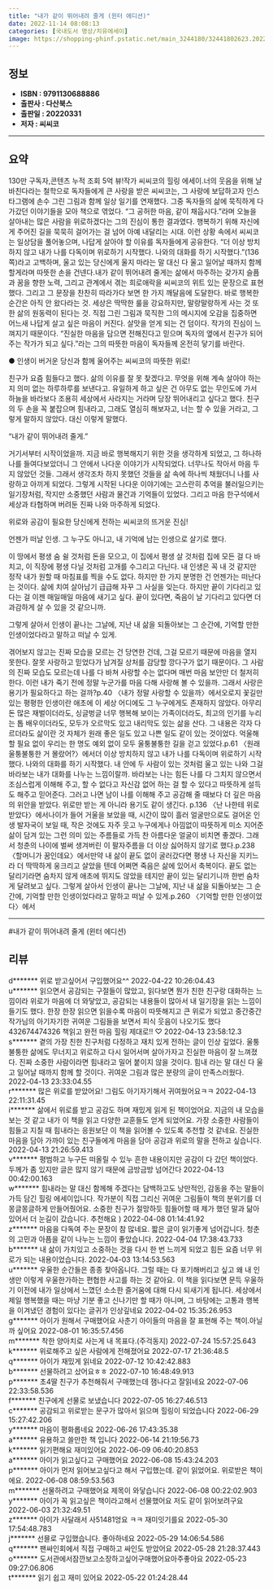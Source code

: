 ```yaml
---
title: "내가 같이 뛰어내려 줄게 (윈터 에디션)"
date: 2022-11-14 08:08:13
categories: [국내도서 명상/치유에세이]
image: https://shopping-phinf.pstatic.net/main_3244180/32441802623.20221019140532.jpg
---
```


## **정보**

- **ISBN : 9791130688886**
- **출판사 : 다산북스**
- **출판일 : 20220331**
- **저자 : 씨씨코**

------



## **요약**

130만 구독자,콘텐츠 누적 조회 5억 뷰!작가 씨씨코의 힐링 에세이.너의 웃음을 위해 날 바친다라는 철학으로 독자들에게 큰 사랑을 받은 씨씨코는, 그 사랑에 보답하고자 인스타그램에 손수 그린 그림과 함께 일상 일기를 연재했다. 그중 독자들의 삶에 묵직하게 다가갔던 이야기들을 모아 책으로 엮었다. “그 공허한 마음, 같이 채웁시다.”라며 오늘을 살아내는 많은 사람을 위로하겠다는 그의 진심이 통한 결과였다. 행복하기 위해 자신에게 주어진 길을 묵묵히 걸어가는 걸 넘어 아예 내달리는 시대. 이런 상황 속에서 씨씨코는 일상담을 풀어놓으며, 나답게 살아야 할 이유를 독자들에게 공유한다. “더 이상 방치하지 않고 내가 나를 다독이며 위로하기 시작했다. 나와의 대화를 하기 시작했다.”(136쪽)라고 고백하며, 울고 있는 당신에게 울지 마라는 말 대신 다 울고 일어날 때까지 함께할게라며 따뜻한 손을 건넨다.내가 같이 뛰어내려 줄게는 삶에서 마주하는 갖가지 슬픔과 꿈을 향한 노력, 그리고 관계에서 겪는 희로애락을 씨씨코의 위트 있는 문장으로 표현했다. 그리고 그 문장을 찬찬히 따라가다 보면 한 가지 깨달음에 도달한다. 바로 행복한 순간은 아직 안 왔다라는 것. 세상은 딱딱한 룰을 강요하지만, 말랑말랑하게 사는 것 또한 삶의 원동력이 된다는 것. 직접 그린 그림과 묵직한 그의 메시지에 오감을 집중하면 어느새 나답게 살고 싶은 마음이 커진다. 살맛을 얻게 되는 건 덤이다. 작가의 진심이 느껴지기 때문이다. “진실한 마음을 담으면 전해진다고 믿으며 독자의 옆에서 친구가 되어주는 작가가 되고 싶다.”라는 그의 따뜻한 마음이 독자들께 온전히 닿기를 바란다.

● 인생이 버거운 당신과 함께 울어주는
씨씨코의 따뜻한 위로!

친구가 요즘 힘들다고 했다. 삶의 이유를 잘 못 찾겠다고. 무엇을 위해 계속 살아야 하는지 의미 없는 하루하루를 보낸다고. 유일하게 하고 싶은 건 아무도 없는 무인도에 가서 하늘을 바라보다 조용히 세상에서 사라지는 거라며 당장 뛰어내리고 싶다고 했다. 친구의 두 손을 꼭 붙잡으며 힘내라고, 그래도 열심히 해보자고, 너는 할 수 있을 거라고, 그렇게 말하지 않았다. 대신 이렇게 말했다.

“내가 같이 뛰어내려 줄게.”

거기서부터 시작이었을까. 지금 바로 행복해지기 위한 것을 생각하게 되었고, 그 하나하나를 들여다보았더니 그 안에서 나다운 이야기가 시작되었다. 너무나도 작아서 마음 두지 않았던 것들. 그래서 생각조차 하지 못했던 것들을 삶 속에 하나씩 채웠더니 나를 사랑하고 아끼게 되었다. 그렇게 시작된 나다운 이야기에는 고스란히 추억을 불러일으키는 일기장처럼, 작지만 소중했던 사람과 물건과 기억들이 있었다. 그리고 마음 한구석에서 세상과 타협하며 버려둔 진짜 나와 마주하게 되었다.

위로와 공감이 필요한 당신에게 전하는
씨씨코의 뜨거운 진심!

언젠가 떠날 인생.
그 누구도 아니고,
내 기억에 남는 인생으로 살기로 했다.

이 땅에서 평생 숨 쉴 것처럼 돈을 모으고, 이 집에서 평생 살 것처럼 집에 모든 걸 다 바치고, 이 직장에 평생 다닐 것처럼 고개를 수그리고 다닌다. 내 인생은 꼭 내 것 같지만 정작 내가 원할 때 마침표를 찍을 수도 없다. 하지만 한 가지 분명한 건 언젠가는 떠난다는 것이다. 삶에 치여 살아남기 급급해 자꾸 그 사실을 잊는다. 하지만 끝이 기다리고 있다는 걸 이젠 매일매일 마음에 새기고 싶다. 끝이 있다면, 죽음이 날 기다리고 있다면 더 과감하게 살 수 있을 것 같으니까.

그렇게 살아서 인생이 끝나는 그날에,
지난 내 삶을 되돌아보는 그 순간에,
기억할 만한 인생이었다라고 말하고 떠날 수 있게.

겪어보지 않고는 진짜 모습을 모르는 건 당연한 건데, 그걸 모르기 때문에 마음을 열지 못한다. 잘못 사랑하고 믿었다가 남겨질 상처를 감당할 깡다구가 없기 때문이다. 그 사람의 진짜 모습도 모르는데 나를 다 바쳐 사랑할 수는 없다며 매번 마음 보안만 더 철저히 한다. 이런 내가 죽기 전에 정말 누군가를 마음 다해 사랑해 볼 수 있을까. 그래서 사랑은 용기가 필요하다고 하는 걸까?p.40 〈내가 정말 사랑할 수 있을까〉에서오로지 꽃길만 있는 평평한 인생이란 애초에 이 세상 어디에도 그 누구에게도 존재하지 않았다. 아무리 돈 많은 재벌이더라도, 싱글벙글 너무 행복해 보이는 가족이더라도, 최고의 인기를 누리는 톱 배우이더라도, 모두가 오르막도 있고 내리막도 있는 삶을 산다. 그 내용은 각자 다르더라도 삶이란 것 자체가 원래 좋은 일도 있고 나쁜 일도 같이 있는 것이었다. 억울해할 필요 없이 우리는 한 명도 예외 없이 모두 울퉁불퉁한 길을 걷고 있었다.p.61 〈원래 울퉁불퉁한 거 몰랐어?〉에서더 이상 방치하지 않고 내가 나를 다독이며 위로하기 시작했다. 나와의 대화를 하기 시작했다. 내 안에 두 사람이 있는 것처럼 울고 있는 나와 그걸 바라보는 내가 대화를 나누는 느낌이랄까. 바라보는 나는 힘든 나를 다 그치지 않으면서 조심스럽게 이해해 주고, 할 수 없다고 자신감 없어 하는 걸 할 수 있다고 따뜻하게 설득도 해주고 믿어준다. 그러고 나면 남이 나를 이해해 주고 공감해 줄 때보다 더 깊은 마음의 위안을 받았다. 위로만 받는 게 아니라 용기도 같이 생긴다. p.136 〈난 나한테 위로받았다〉에서나이가 들어 거울을 보았을 때, 시간이 많이 흘러 얼굴만으로도 걸어온 인생 발자국이 보일 때, 작은 것에도 자주 웃고 누구에게나 아낌없이 따뜻하게 미소 지어준 삶이 담겨 있는 그런 의미 있는 주름들로 가득 찬 아름다운 얼굴이 비치면 좋겠다. 그래서 청춘의 나이에 벌써 생겨버린 이 팔자주름을 더 이상 싫어하지 않기로 했다.p.238 〈할머니가 꿈인데요〉에서만약 내 삶이 끝도 없이 굴러갔다면 평생 나 자신을 지키느라 더 딱딱하게 웅크리고 살았을 텐데 어쩌면 죽음은 삶에 있어서 축복이다. 끝도 없는 달리기라면 숨차지 않게 애초에 뛰지도 않았을 테지만 끝이 있는 달리기니까 한번 숨차게 달려보고 싶다. 그렇게 살아서 인생이 끝나는 그날에, 지난 내 삶을 되돌아보는 그 순간에, 기억할 만한 인생이었다라고 말하고 떠날 수 있게.p.260 〈기억할 만한 인생이었다〉에서

------

#내가 같이 뛰어내려 줄게 (윈터 에디션)


## **리뷰** 

  d******* 위로 받고싶어서 구입했어요^^ 2022-04-22 10:26:04.43 <br/>  u******* 읽으면서 공감되는 구절들이 많았고, 읽다보면 뭔가
친한 친구랑 대화하는 느낌이라 위로가 마음에 더 와닿았고,
공감되는 내용들이 많아서 내 일기장을 읽는 느낌이 들기도 했다.
한장 한장 읽으면 읽을수록 마음이 따뜻해지고 큰 위로가 되었고
 중간중간 작가님의 아기자기한 귀여운 그림들을 보면서 
피식 웃음이 나오기도 했다 432674474326 
책읽고 완전 마음 힐링 제대로!! ♡ 2022-04-13 23:58:12.3 <br/>  s******* 곁의 가장 친한 친구처럼 다정하고 재치 있게 전하는 글이 인상 깊었다. 울퉁불퉁한 삶에도 무너지고 위로하고 다시 일어서며 살아가자고 진실한 마음이 잘 느껴졌다. 진짜 소중한 사람이라면 힘내라고 밀어 붙이지 않을 것이다. 힘내 라는 말 대신 다 울고 일어날 때까지 함께 할 것이다. 귀여운 그림과 많은 분량의 글이 만족스러웠다. 2022-04-13 23:33:04.55 <br/>  r******* 많은 위로를 받았어요! 그림도 아기자기해서 귀여웠어요ㅋㅋ 2022-04-13 22:11:31.45 <br/>  i******* 삶에서 위로를 받고 공감도 하며 재밌게 읽게 된 책이었어요. 지금의 내 모습을 보는 것 같고 내가 이 책을 읽고 다양한 교훈들도 얻게 되었어요. 가장 소중한 사람들이 힘들고 지칠 때 힘내라는 응원보단 이 책을 읽어볼 수 있도록 추천할 것 같네요. 진실한 마음을 담아 가까이 있는 친구들에게 마음을 담아 공감과 위로의 말을 전하고 싶습니다. 2022-04-13 21:26:59.413 <br/>  v******* 평범하고 누구든 떠올릴 수 있누 흔한 내용이지만 공감이 다 갔던 책이었다. 두께가 좀 있지만 글은 많지 않기 때문에 금방금방 넘어간다 2022-04-13 00:42:00.163 <br/>  w******* 힘내라는 말 대신 함께해 주겠다는 담백하고도 낭만적인, 감동을 주는 말들이 가득 담긴 힐링 에세이입니다. 작가분이 직접 그리신 귀여운 그림들이 책의 분위기를 더 몽글몽글하게 만들어줬어요. 소중한 친구가 절망하듯 힘들어할 때 제가 했던 말과 닮아있어서 더 눈길이 갔습니다. 추천해요 ) 2022-04-08 01:14:41.92 <br/>  z******* 마음을 다독여 주는 문장이 참 많네요.
짧은 글이 읽기좋게 넘어갑니다.
청춘의 고민과 아픔을 같이 나누는 느낌이 좋았습니다. 2022-04-04 17:38:43.733 <br/>  b******* 내 삶이 가치있고 소중하는 것을 다시 한 번 느끼게 되었고 힘든 요즘 너무 위로가 되는 내용이었습니다. 2022-04-03 13:14:53.563 <br/>  u******* 우울한 순간들은 종종 찾아옵니다. 그럴 때는 다 포기해버리고 싶고 왜 내 인생만 이렇게 우울한가하는 편협한 사고를 하는 것 같아요. 이 책을 읽다보면 문득 우울하기 이전에 내가 일상에서 느꼈던 소소한 즐거움에 대해 다시 되새기게 됩니다. 세상에서 제일 행복했을 때는 마냥 기분 좋고 신나기만 할 때가 아니며, 그 바탕에는 고통과 행복을 이겨냈던 경험이 있다는 글귀가 인상깊네요 2022-04-02 15:35:26.953 <br/>  g******* 아이가 원해서 구매했어요
사춘기 아이들의 마음을 잘 표현해 주는
책이.아닐까 싶어요 2022-08-01 16:35:57.456 <br/>  m******* 착한 양아치로 사는게 내 목표다.(주걱동지) 2022-07-24 15:57:25.643 <br/>  k******* 위로해주고 싶은 사람에게 전해졌어요 2022-07-17 21:36:48.5 <br/>  q******* 아이가 재밌게 읽네요 2022-07-12 10:42:42.883 <br/>  b******* 선물하려고 샀어요ㅎㅎ 2022-07-10 16:48:49.913 <br/>  p******* 초4딸 친구가 추천해줘서 구매했는데
잼나다고 잘읽네요 2022-07-06 22:33:58.536 <br/>  f******* 친구에게 선물로 보냈습니다 2022-07-05 16:27:46.513 <br/>  c******* 공감되고 위로받는 문구가 많아서 읽으며 힐링이
되었습니다 2022-06-29 15:27:42.206 <br/>  y******* 마음이 평화롭네요 2022-06-26 17:43:35.38 <br/>  a******* 유용하고 쓸만한 책 입니다 2022-06-14 21:19:56.73 <br/>  k******* 읽기편해요 재미있어요 2022-06-09 06:40:20.853 <br/>  a******* 아이가 읽고싶다고 구매했어요 2022-06-08 15:43:24.203 <br/>  p******* 아이가 먼저 읽어보고싶다고 해서 구입했는데. 같이 읽었어요. 위로받은 책이에요. 2022-06-08 08:59:53.563 <br/>  m******* 선물하려고 구매했어요 제목이 와닿습니다 2022-06-08 00:22:02.903 <br/>  y******* 아이가 꼭 읽고싶은 책이라고해서 선물했어요 저도 같이 읽어보려구요 2022-06-03 21:32:49.51 <br/>  z******* 아이가 사달래서 사51481엉요 ㅋㅋ 재미잇기를요 2022-05-30 17:54:48.783 <br/>  j******* 선믈로 구입했습니다. 좋아하네요 2022-05-29 14:06:54.586 <br/>  q******* 팬싸인회에서 직접 구매하고 싸인도 받았어요 2022-05-28 21:28:37.443 <br/>  o******* 도서관에서잠깐보고소장하고싶어구매했어요아주좋아요 2022-05-23 09:27:06.806 <br/>  t******* 읽기 쉽고 재미 있어요 2022-05-22 01:24:28.44 <br/>